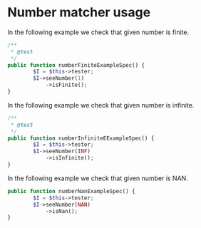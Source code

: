 # Number matcher usage

In the following example we check that given number is finite.

```php
/**
 * @test
 */
public function numberFiniteExampleSpec() {
        $I = $this->tester;
        $I->seeNumber(1)
            ->isFinite();
}
```

In the following example we check that given number is infinite.

```php
/**
 * @test
 */
public function numberInfiniteEExampleSpec() {
        $I = $this->tester;
        $I->seeNumber(INF)
            ->isInfinite();
}
```

In the following example we check that given number is NAN.

```php
public function numberNanExampleSpec() {
        $I = $this->tester;
        $I->seeNumber(NAN)
            ->isNan();
}
```